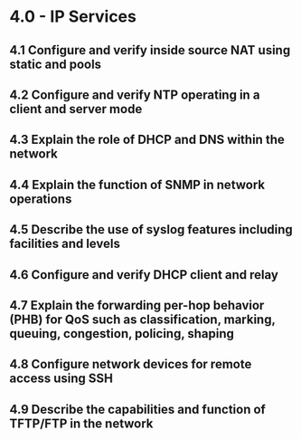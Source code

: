 # 4.0 - IP Services

## 4.1 Configure and verify inside source NAT using static and pools
## 4.2 Configure and verify NTP operating in a client and server mode
## 4.3 Explain the role of DHCP and DNS within the network
## 4.4 Explain the function of SNMP in network operations
## 4.5 Describe the use of syslog features including facilities and levels
## 4.6 Configure and verify DHCP client and relay
## 4.7 Explain the forwarding per-hop behavior (PHB) for QoS such as classification, marking, queuing, congestion, policing, shaping 
## 4.8 Configure network devices for remote access using SSH 
## 4.9 Describe the capabilities and function of TFTP/FTP in the network

